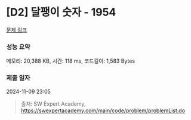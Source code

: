 # [D2] 달팽이 숫자 - 1954 

[문제 링크](https://swexpertacademy.com/main/code/problem/problemDetail.do?contestProbId=AV5PobmqAPoDFAUq) 

### 성능 요약

메모리: 20,388 KB, 시간: 118 ms, 코드길이: 1,583 Bytes

### 제출 일자

2024-11-09 23:05



> 출처: SW Expert Academy, https://swexpertacademy.com/main/code/problem/problemList.do